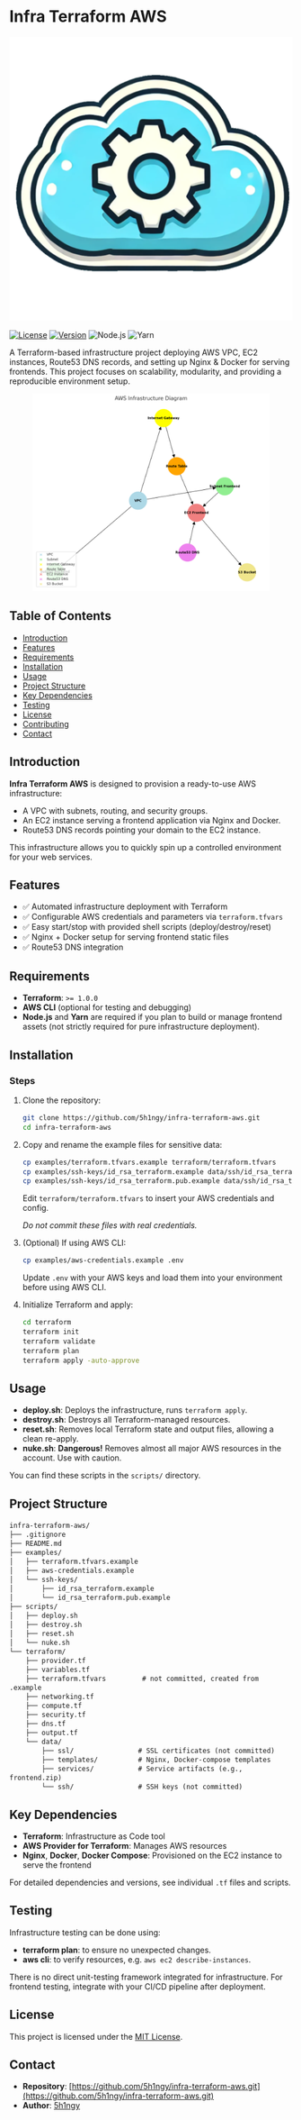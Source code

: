 # **Infra Terraform AWS**

<p align="center">
  <img src="./assets/logo.png" alt="logo" width="512">
</p>

[![License](https://img.shields.io/badge/license-MIT-blue.svg)](./LICENSE)
[![Version](https://img.shields.io/badge/version-1.0.0-blue)](#)
![Node.js](https://img.shields.io/badge/node-%3E%3D20.18.0-green)
![Yarn](https://img.shields.io/badge/yarn-%3E%3D4.5.1-green)

A Terraform-based infrastructure project deploying AWS VPC, EC2 instances, Route53 DNS records, and setting up Nginx & Docker for serving frontends. This project focuses on scalability, modularity, and providing a reproducible environment setup.

<p align="center">
      <img src="./assets/preview.png" style="height: 350px; object-fit: contain;">
</p>

## **Table of Contents**

- [Introduction](#introduction)
- [Features](#features)
- [Requirements](#requirements)
- [Installation](#installation)
- [Usage](#usage)
- [Project Structure](#project-structure)
- [Key Dependencies](#key-dependencies)
- [Testing](#testing)
- [License](#license)
- [Contributing](#contributing)
- [Contact](#contact)

## **Introduction**

**Infra Terraform AWS** is designed to provision a ready-to-use AWS infrastructure:
- A VPC with subnets, routing, and security groups.
- An EC2 instance serving a frontend application via Nginx and Docker.
- Route53 DNS records pointing your domain to the EC2 instance.

This infrastructure allows you to quickly spin up a controlled environment for your web services.

## **Features**

- ✅ Automated infrastructure deployment with Terraform  
- ✅ Configurable AWS credentials and parameters via `terraform.tfvars`  
- ✅ Easy start/stop with provided shell scripts (deploy/destroy/reset)  
- ✅ Nginx + Docker setup for serving frontend static files  
- ✅ Route53 DNS integration

## **Requirements**

- **Terraform**: `>= 1.0.0`  
- **AWS CLI** (optional for testing and debugging)  
- **Node.js** and **Yarn** are required if you plan to build or manage frontend assets (not strictly required for pure infrastructure deployment).

## **Installation**

### Steps

1. Clone the repository:
   ```bash
   git clone https://github.com/5h1ngy/infra-terraform-aws.git
   cd infra-terraform-aws
   ```

2. Copy and rename the example files for sensitive data:
   ```bash
   cp examples/terraform.tfvars.example terraform/terraform.tfvars
   cp examples/ssh-keys/id_rsa_terraform.example data/ssh/id_rsa_terraform
   cp examples/ssh-keys/id_rsa_terraform.pub.example data/ssh/id_rsa_terraform.pub
   ```
   Edit `terraform/terraform.tfvars` to insert your AWS credentials and config.
   
   *Do not commit these files with real credentials.*

3. (Optional) If using AWS CLI:
   ```bash
   cp examples/aws-credentials.example .env
   ```
   Update `.env` with your AWS keys and load them into your environment before using AWS CLI.

4. Initialize Terraform and apply:
   ```bash
   cd terraform
   terraform init
   terraform validate
   terraform plan
   terraform apply -auto-approve
   ```

## **Usage**

- **deploy.sh**: Deploys the infrastructure, runs `terraform apply`.
- **destroy.sh**: Destroys all Terraform-managed resources.
- **reset.sh**: Removes local Terraform state and output files, allowing a clean re-apply.
- **nuke.sh**: **Dangerous!** Removes almost all major AWS resources in the account. Use with caution.

You can find these scripts in the `scripts/` directory.

## **Project Structure**

```plaintext
infra-terraform-aws/
├── .gitignore
├── README.md
├── examples/
│   ├── terraform.tfvars.example
│   ├── aws-credentials.example
│   └── ssh-keys/
│       ├── id_rsa_terraform.example
│       └── id_rsa_terraform.pub.example
├── scripts/
│   ├── deploy.sh
│   ├── destroy.sh
│   ├── reset.sh
│   └── nuke.sh
└── terraform/
    ├── provider.tf
    ├── variables.tf
    ├── terraform.tfvars         # not committed, created from .example
    ├── networking.tf
    ├── compute.tf
    ├── security.tf
    ├── dns.tf
    ├── output.tf
    └── data/
        ├── ssl/                # SSL certificates (not committed)
        ├── templates/          # Nginx, Docker-compose templates
        ├── services/           # Service artifacts (e.g., frontend.zip)
        └── ssh/                # SSH keys (not committed)
```

## **Key Dependencies**

- **Terraform**: Infrastructure as Code tool
- **AWS Provider for Terraform**: Manages AWS resources
- **Nginx**, **Docker**, **Docker Compose**: Provisioned on the EC2 instance to serve the frontend

For detailed dependencies and versions, see individual `.tf` files and scripts.

## **Testing**

Infrastructure testing can be done using:
- **terraform plan**: to ensure no unexpected changes.
- **aws cli**: to verify resources, e.g. `aws ec2 describe-instances`.

There is no direct unit-testing framework integrated for infrastructure. For frontend testing, integrate with your CI/CD pipeline after deployment.

## **License**

This project is licensed under the [MIT License](./LICENSE).

## **Contact**

- **Repository**: [https://github.com/5h1ngy/infra-terraform-aws.git](https://github.com/5h1ngy/infra-terraform-aws.git)  
- **Author**: [5h1ngy](https://github.com/5h1ngy) 
